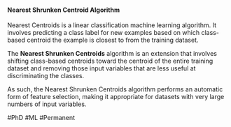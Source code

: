 #### Nearest Shrunken Centroid Algorithm

Nearest Centroids is a linear classification machine learning algorithm. It involves predicting a class label for new examples based on which class-based centroid the example is closest to from the training dataset.

The **Nearest Shrunken Centroids** algorithm is an extension that involves shifting class-based centroids toward the centroid of the entire training dataset and removing those input variables that are less useful at discriminating the classes.

As such, the Nearest Shrunken Centroids algorithm performs an automatic form of feature selection, making it appropriate for datasets with very large numbers of input variables.

#PhD #ML #Permanent 